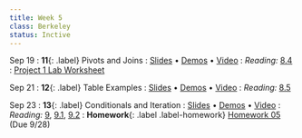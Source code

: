 ```yaml
---
title: Week 5
class: Berkeley
status: Inctive
---
```


Sep 19
: **11**{: .label} Pivots and Joins
  : [Slides](https://docs.google.com/presentation/d/1ca3yp2vY_17Ix_TERxNyW7zNEGIywngYHsMl0SJNmkw/edit?usp=sharing) &#8226; [Demos](https://data8.datahub.berkeley.edu/hub/user-redirect/git-pull?repo=https%3A%2F%2Fgithub.com%2Fdata-8%2Fmaterials-fa22&urlpath=tree%2Fmaterials-fa22%2Flec%2Flec11.ipynb&branch=main) &#8226; [Video](https://youtu.be/YrJLkspvsvU)
: *Reading:* [8.4](https://inferentialthinking.com/chapters/08/4/Joining_Tables_by_Columns.html)
  : [Project 1 Lab Worksheet](https://drive.google.com/file/d/1C52p5voVRXsAiJa_Nz2A0MkSEMRRKFq1/view)

Sep 21
: **12**{: .label} Table Examples
  : [Slides](https://docs.google.com/presentation/d/1MYTJzyx6OAj68um_M7f9DV2FCEMCb56VWjvMfH5QCus/edit?usp=sharing) &#8226; [Demos](https://data8.datahub.berkeley.edu/hub/user-redirect/git-pull?repo=https%3A%2F%2Fgithub.com%2Fdata-8%2Fmaterials-fa22&urlpath=tree%2Fmaterials-fa22%2Flec%2Flec12.ipynb&branch=main) &#8226; [Video](https://youtu.be/RW_Jw7v7oTU)
: *Reading:* [8.5](https://inferentialthinking.com/chapters/08/5/Bike_Sharing_in_the_Bay_Area.html)

Sep 23
: **13**{: .label} Conditionals and Iteration
  : [Slides](https://docs.google.com/presentation/d/1gqM2nASZWHxO1MXvXIC97HXfiREAj4iqJ8yk4OXaLXQ/edit?usp=sharing) &#8226; [Demos](https://data8.datahub.berkeley.edu/hub/user-redirect/git-pull?repo=https%3A%2F%2Fgithub.com%2Fdata-8%2Fmaterials-fa22&urlpath=tree%2Fmaterials-fa22%2Flec%2Flec13.ipynb&branch=main) &#8226; [Video](https://youtu.be/sB2e0S7ZbCc)
: *Reading:* [9](https://inferentialthinking.com/chapters/09/Randomness.html), [9.1](https://inferentialthinking.com/chapters/09/1/Conditional_Statements.html), [9.2](https://inferentialthinking.com/chapters/09/2/Iteration.html)
: **Homework**{: .label .label-homework} [Homework 05](https://data8.datahub.berkeley.edu/hub/user-redirect/git-pull?repo=https%3A%2F%2Fgithub.com%2Fdata-8%2Fmaterials-fa22&urlpath=tree%2Fmaterials-fa22%2Fmaterials%2Ffa22%2Fhw%2Fhw05%2Fhw05.ipynb&branch=main) (Due 9/28)
